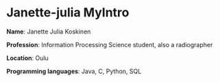 #  Janette-julia       MyIntro

<b>Name</b>: Janette Julia Koskinen 

<b>Profession</b>: Information Processing Science student, also a radiographer

<b>Location</b>: Oulu

<b>Programming languages</b>: Java, C, Python, SQL
